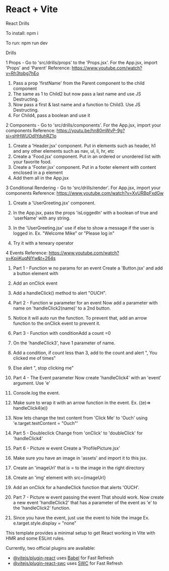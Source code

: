 # React + Vite

React Drills

To install: npm i

To run: npm run dev

Drills

1 Props - Go to 'src/drills/props' to the 'Props.jsx'. For the App.jsx, import 'Props' and 'Parent'
  Reference: https://www.youtube.com/watch?v=Rh3tobg7hEo
  1. Pass a prop 'firstName' from the Parent component to the child component
  2. The same as 1 to Child2 but now pass a last name and use JS Destructing.
  3. Now pass a first & last name and a function to Child3. Use JS Destructing. 
  4. For Child4, pass a boolean and use it

2 Components - Go to 'src/drills/components'. For the App.jsx, import your components 
  Reference: https://youtu.be/hn80mWvP-9g?si=sHHWUOdIYduhRZ1o 
  1. Create a 'Header.jsx' component. Put in elements such as header, h1 and any other elements such as nav, ul, li, hr, etc
  2. Create a 'Food.jsx' component. Put in an ordered or unordered list with your favorite food.
  3. Create a 'Footer.jsx' component. Put in a footer element with content enclosed in a p element
  4. Add them all in the App.jsx

3 Conditional Rendering - Go to 'src/drills/render'. For App.jsx, import your components
  Reference: https://www.youtube.com/watch?v=XvURBpFxdGw 
  1. Create a 'UserGreeting.jsx' component. 
  2. In the App.jsx, pass the props 'isLoggedIn' with a boolean of true and 'userName' with any string.
  3. In the 'UserGreeting.jsx' use if else to show a message if the user is logged in. Ex. "Welcome Mike" or "Please log in" 

  4. Try it with a teneary operator 

4 Events
  Reference: https://www.youtube.com/watch?v=KpiiKuqNlYw&t=264s

  
  1. Part 1 - Function w no params for an event Create a 'Button.jsx' and add a button element with
  2. Add an onClick event
  3. Add a handleClick() method to alert "OUCH".

  5. Part 2 - Function w parameter for an event  Now add a parameter with name on 'handleClick2(name)' to a 2nd button. 
  6. Notice it will auto run the function. To prevent that, add an arrow function to the onClick event to prevent it. 

  7. Part 3 - Function with conditionAdd a count =0
  8. On the 'handleClick3', have 1 parameter of name.
  9. Add a condition, if count less than 3, add to the count and alert "<name>, You clicked me <count> of times"
  10. Else alert "<Name>, stop clicking me"
  
  11. Part 4 - The Event parameter Now create 'handleClick4' with an 'event' argument. Use 'e'
  12. Console.log the event.
  13. Make sure to wrap it with an arrow function in the event. Ex. {(e)=> handleClick4(e)} 
  14. Now lets change the text content from 'Click Me' to 'Ouch' using 'e.target.textContent = "Ouch"'
 
  15. Part 5 - Doubleclick Change from 'onClick' to 'doubleClick' for 'handleClick4'

  16. Part 6 - Picture w event Create a 'ProfilePicture.jsx'
  17. Make sure you have an image in 'assets' and import it to this jsx.
  18. Create an 'imageUrl' that is = to the image in the right directory
  19. Create an 'img' element with src={imageUrl}
  20. Add an onClick for a handleClick function that alerts 'OUCH'.

  
  21. Part 7 - Picture w event passing the event That should work. Now create a new event 'handleClick2' that has a parameter of the event as 'e' to the 'handleClick2' function.
  22. Since you have the event, just use the event to hide the image 
  Ex. e.target.style.display = "none"


This template provides a minimal setup to get React working in Vite with HMR and some ESLint rules.

Currently, two official plugins are available:

- [@vitejs/plugin-react](https://github.com/vitejs/vite-plugin-react/blob/main/packages/plugin-react/README.md) uses [Babel](https://babeljs.io/) for Fast Refresh
- [@vitejs/plugin-react-swc](https://github.com/vitejs/vite-plugin-react-swc) uses [SWC](https://swc.rs/) for Fast Refresh

